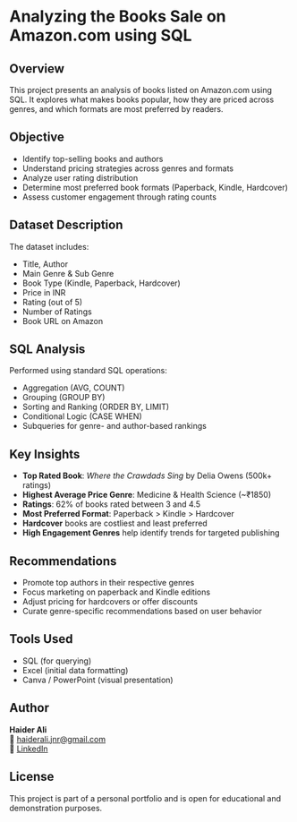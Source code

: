 # Analyzing the Books Sale on Amazon.com using SQL

## Overview

This project presents an analysis of books listed on Amazon.com using SQL. It explores what makes books popular, how they are priced across genres, and which formats are most preferred by readers.

## Objective

- Identify top-selling books and authors
- Understand pricing strategies across genres and formats
- Analyze user rating distribution
- Determine most preferred book formats (Paperback, Kindle, Hardcover)
- Assess customer engagement through rating counts

## Dataset Description

The dataset includes:
- Title, Author
- Main Genre & Sub Genre
- Book Type (Kindle, Paperback, Hardcover)
- Price in INR
- Rating (out of 5)
- Number of Ratings
- Book URL on Amazon

## SQL Analysis

Performed using standard SQL operations:
- Aggregation (AVG, COUNT)
- Grouping (GROUP BY)
- Sorting and Ranking (ORDER BY, LIMIT)
- Conditional Logic (CASE WHEN)
- Subqueries for genre- and author-based rankings

## Key Insights

- **Top Rated Book**: _Where the Crawdads Sing_ by Delia Owens (500k+ ratings)
- **Highest Average Price Genre**: Medicine & Health Science (~₹1850)
- **Ratings**: 62% of books rated between 3 and 4.5
- **Most Preferred Format**: Paperback > Kindle > Hardcover
- **Hardcover** books are costliest and least preferred
- **High Engagement Genres** help identify trends for targeted publishing

## Recommendations

- Promote top authors in their respective genres
- Focus marketing on paperback and Kindle editions
- Adjust pricing for hardcovers or offer discounts
- Curate genre-specific recommendations based on user behavior

## Tools Used

- SQL (for querying)
- Excel (initial data formatting)
- Canva / PowerPoint (visual presentation)

## Author

**Haider Ali**  
📧 haiderali.jnr@gmail.com  
🔗 [LinkedIn](https://www.linkedin.com/in/haider-ali-5aa493124)

## License

This project is part of a personal portfolio and is open for educational and demonstration purposes.
